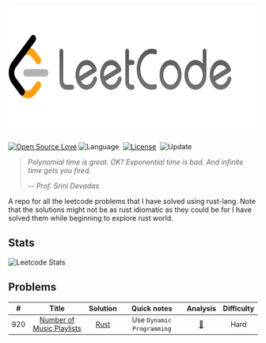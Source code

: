 <!-- PROJECT LOGO -->
<br />
<p align="center">
  <a href="https://github.com/qberg/leetcode-rust">
    <img src="./assets/images/logo.png" alt="Logo" width="680" height="256">
  </a>
</p>

[![Open Source Love](https://badges.frapsoft.com/os/v1/open-source.svg?v=102)](https://github.com/ellerbrock/open-source-badge/)
![Language](https://img.shields.io/badge/language-Rust-orange.svg)&nbsp;
[![License](https://img.shields.io/badge/license-MIT-blue.svg)](./LICENSE.md)&nbsp;
![Update](https://img.shields.io/badge/update-daily-green.svg)&nbsp;


> *Polynomial time is great. OK? Exponential time is bad. And infinite time gets you fired.* 
> 
> *-- Prof. Srini Devadas*

A repo for all the leetcode problems that I have solved using rust-lang. Note that the solutions might not be as rust idiomatic as they could be for I have solved them while beginning to explore rust world. 

## Stats

![Leetcode Stats](https://leetcard.jacoblin.cool/qberg?theme=dark)

## Problems

|  #  |                Title              | Solution |         Quick notes          | Analysis | Difficulty | 
| :-: | :-------------------------------: | :------: | :--------------------------: | :------: | :--------: |
| 920 | [Number of Music Playlists](https://leetcode.com/problems/number-of-music-playlists/) | [Rust](https://github.com/qberg/leetcode-rust) | Use `Dynamic Programming` | [:memo:](https://github.com/qberg/leetcode-rust/blob/master/notes/0920_number_of_music_playlists.md) | Hard |
